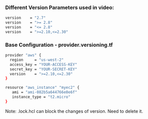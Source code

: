 
### Different Version Parameters used in video:
```sh
version    = "2.7"
version    = ">= 2.8"
version    = "<= 2.8"
version    = ">=2.10,<=2.30"
```

### Base Configuration - provider.versioning.tf

```sh
provider "aws" {
  region     = "us-west-2"
  access_key = "YOUR-ACCESS-KEY"
  secret_key = "YOUR-SECRET-KEY"
  version    = ">=2.10,<=2.30"
}

resource "aws_instance" "myec2" {
   ami = "ami-082b5a644766e0e6f"
   instance_type = "t2.micro"
}
```

Note: .lock.hcl can block the changes of version. Need to delete it. 
